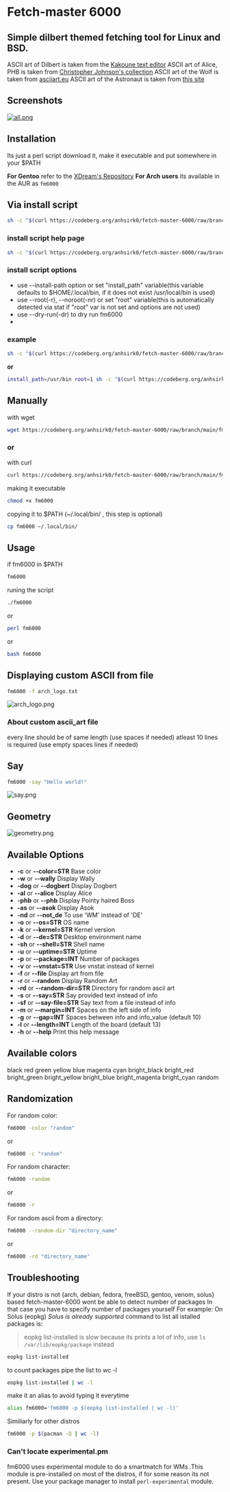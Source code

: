 # Fetch-master 6000

## Simple dilbert themed fetching tool for Linux and BSD.

ASCII art of Dilbert is taken from the [Kakoune text editor](https://github.com/mawww/kakoune)
ASCII art of Alice, PHB is taken from [Christopher Johnson's collection](https://asciiart.website/index.php?art=comics/dilbert)
ASCII art of the Wolf is taken from [asciiart.eu](https://www.asciiart.eu/animals/wolves)
ASCII art of the Astronaut is taken from [this site](https://pastebin.com/T7tunPCa)

## Screenshots
[![all.png](https://i.postimg.cc/gcsN0Srn/screenshot031123202921.png)](https://postimg.cc/grwvSKVW)

## Installation
Its just a perl script
download it, make it executable and put somewhere in your $PATH

**For Gentoo** refer to the [XDream's Repository](https://github.com/XDream8/dreamsrepo)
**For Arch users** its available in the AUR as `fm6000`

## Via install script
```sh
sh -c "$(curl https://codeberg.org/anhsirk0/fetch-master-6000/raw/branch/main/install.sh)"
```
### install script help page
```sh
sh -c "$(curl https://codeberg.org/anhsirk0/fetch-master-6000/raw/branch/main/install.sh)" -- -h
```
### install script options
- use --install-path option or set "install_path" variable(this variable defaults to $HOME/.local/bin, if it does not exist /usr/local/bin is used)
- use --root(-r), --noroot(-nr) or set "root" variable(this is automatically detected via stat if "root" var is not set and options are not used)
- use --dry-run(-dr) to dry run fm6000
-
### example
```sh
sh -c "$(curl https://codeberg.org/anhsirk0/fetch-master-6000/raw/branch/main/install.sh)" -- --install-path=/usr/bin --root
```
**or**
```sh
install_path=/usr/bin root=1 sh -c "$(curl https://codeberg.org/anhsirk0/fetch-master-6000/raw/branch/main/install.sh)"
```

## Manually
with wget
``` sh
wget https://codeberg.org/anhsirk0/fetch-master-6000/raw/branch/main/fm6000.pl -O fm6000
```
### or
with curl
``` sh
curl https://codeberg.org/anhsirk0/fetch-master-6000/raw/branch/main/fm6000.pl --output fm6000
```
making it executable
```sh
chmod +x fm6000
```
copying it to $PATH (~/.local/bin/ , this step is optional)
```sh
cp fm6000 ~/.local/bin/
```

## Usage
if fm6000 in $PATH
```bash
fm6000
```
runing the script
```bash
./fm6000
```
or
```bash
perl fm6000
```
or
```bash
bash fm6000
```

## Displaying custom ASCII from file
```bash
fm6000 -f arch_logo.txt
```
![arch_logo.png](https://i.postimg.cc/h4sV4RmP/arch-logo.png)

### About custom ascii_art file
every line should be of same length (use spaces if needed)
atleast 10 lines is required (use empty spaces lines if needed)

## Say
```bash
fm6000 -say "Hello world!"
```
![say.png](https://i.postimg.cc/mr9QTcY0/say.png)

## Geometry
![geometry.png](https://i.postimg.cc/NMwRFgbL/geometry.png)

## Available Options
- **-c** or **--color=STR** Base color
- **-w** or **--wally** Display Wally
- **-dog** or **--dogbert** Display Dogbert
- **-al** or **--alice** Display Alice
- **-phb** or **--phb** Display Pointy haired Boss
- **-as** or **--asok** Display Asok
- **-nd** or **--not_de** To use 'WM' instead of 'DE'
- **-o** or **--os=STR** OS name
- **-k** or **--kernel=STR** Kernel version
- **-d** or **--de=STR** Desktop environment name
- **-sh** or **--shell=STR** Shell name
- **-u** or **--uptime=STR** Uptime
- **-p** or **--package=INT** Number of packages
- **-v** or **--vnstat=STR** Use vnstat instead of kernel
- **-f** or **--file** Display art from file
- **-r** or **--random** Display Random Art
- **-rd** or **--random-dir=STR** Directory for random ascii art
- **-s** or **--say=STR** Say provided text instead of info
- **-sf** or **--say-file=STR** Say text from a file instead of info
- **-m** or **--margin=INT** Spaces on the left side of info
- **-g** or **--gap=INT** Spaces between info and info_value (default 10)
- **-l** or **--length=INT** Length of the board (default 13)
- **-h** or **--help** Print this help message
 

## Available colors
black  red  green  yellow  blue  magenta  cyan
bright_black  bright_red  bright_green  bright_yellow
bright_blue   bright_magenta  bright_cyan random

## Randomization
For random color:
```bash
fm6000 -color "random"
```
or
```bash
fm6000 -c "random"
```

For random character:
```bash
fm6000 -random
```
or
```bash
fm6000 -r
```

For random ascii from a directory:
```bash
fm6000 --random-dir "directory_name"
```
or
```bash
fm6000 -rd "directory_name"
```

## Troubleshooting
If your distro is not {arch, debian, fedora, freeBSD, gentoo, venom, solus} based fetch-master-6000 wont be able to detect number of packages
In that case you have to specify number of packages yourself
For example:
On Solus (eopkg)
*Solus is already supported*
command to list all istalled packages is:
> eopkg list-installed is slow because its prints a lot of info, use `ls /var/lib/eopkg/package` instead
```bash
eopkg list-installed
```
to count packages pipe the list to wc -l

```bash
eopkg list-installed | wc -l
```

make it an alias to avoid typing it everytime

```bash
alias fm6000='fm6000 -p $(eopkg list-installed | wc -l)'
```
Similiarly for other distros

```bash
fm6000 -p $(pacman -Q | wc -l)
```

### Can't locate experimental.pm
fm6000 uses experimental module to do a smartmatch for WMs .This module is pre-installed on most of the distros, if for some reason its not present. Use your package manager to install `perl-experimental` module.
